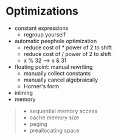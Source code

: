 # Optimizations
- constant expressions
  - regroup yourself
- automatic peephole optimization
  - reduce cost of * power of 2 to shift
  - reduce cost of / power of 2 to shift
  - x % 32 --> x & 31
- floating point: manual rewriting
   - manually collect constants
   - manually cancel algebraically
   - Horner's form
- inlining
- memory
>    - sequential memory access
>    - cache memory size
>    - paging
>    - preallocating space
